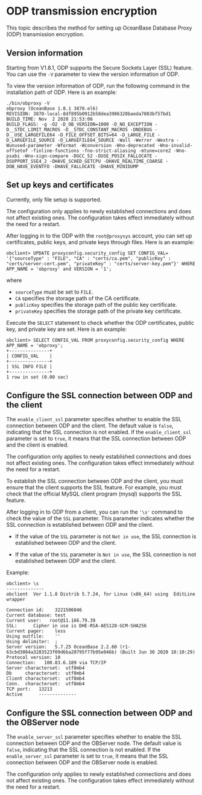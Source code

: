 # ODP transmission encryption

This topic describes the method for setting up OceanBase Database Proxy (ODP) transmission encryption.

## Version information

Starting from V1.8.1, ODP supports the Secure Sockets Layer (SSL) feature. You can use the `-V` parameter to view the version information of ODP.

To view the version information of ODP, run the following command in the installation path of ODP. Here is an example:

```shell
./bin/obproxy -V
obproxy (OceanBase 1.8.1 3870.el6)
REVISION: 3870-local-8df895b0912b58dea3986320baeda7803bf57bd1
BUILD_TIME: Nov  2 2020 21:53:06
BUILD_FLAGS: -g -O2 -D_OB_VERSION=1000 -D_NO_EXCEPTION -D__STDC_LIMIT_MACROS -D__STDC_CONSTANT_MACROS -DNDEBUG -D__USE_LARGEFILE64 -D_FILE_OFFSET_BITS=64 -D_LARGE_FILE -D_LARGEFILE_SOURCE -D_LARGEFILE64_SOURCE -Wall -Werror -Wextra -Wunused-parameter -Wformat -Wconversion -Wno-deprecated -Wno-invalid-offsetof -finline-functions -fno-strict-aliasing -mtune=core2 -Wno-psabi -Wno-sign-compare -DGCC_52 -DUSE_POSIX_FALLOCATE -DSUPPORT_SSE4_2 -DHAVE_SCHED_GETCPU -DHAVE_REALTIME_COARSE -DOB_HAVE_EVENTFD -DHAVE_FALLOCATE -DHAVE_MINIDUMP
```

## Set up keys and certificates

Currently, only file setup is supported.

The configuration only applies to newly established connections and does not affect existing ones. The configuration takes effect immediately without the need for a restart.

After logging in to the ODP with the `root@proxysys` account, you can set up certificates, public keys, and private keys through files. Here is an example:

```shell
obclient> UPDATE proxyconfig.security_config SET CONFIG_VAL= '{"sourceType" : "FILE", "CA" : "certs/ca.pem", "publicKey" : "certs/server-cert.pem", "privateKey" : "certs/server-key.pem"}' WHERE APP_NAME = 'obproxy' and VERSION = '1';
```

where
* `sourceType` must be set to `FILE`.
* `CA` specifies the storage path of the CA certificate.
* `publicKey` specifies the storage path of the public key certificate.
* `privateKey` specifies the storage path of the private key certificate.

Execute the `SELECT` statement to check whether the ODP certificates, public key, and private key are set. Here is an example:

```shell
obclient> SELECT CONFIG_VAL FROM proxyconfig.security_config WHERE APP_NAME = 'obproxy';
+---------------+
| CONFIG_VAL    |
+---------------+
| SSL INFO FILE |
+---------------+
1 row in set (0.00 sec)
```

## Configure the SSL connection between ODP and the client

The `enable_client_ssl` parameter specifies whether to enable the SSL connection between ODP and the client. The default value is `false`, indicating that the SSL connection is not enabled. If the `enable_client_ssl` parameter is set to `true`, it means that the SSL connection between ODP and the client is enabled.

The configuration only applies to newly established connections and does not affect existing ones. The configuration takes effect immediately without the need for a restart.

To establish the SSL connection between ODP and the client, you must ensure that the client supports the SSL feature. For example, you must check that the official MySQL client program (mysql) supports the SSL feature.

After logging in to ODP from a client, you can run the `'\s'` command to check the value of the `SSL` parameter. This parameter indicates whether the SSL connection is established between ODP and the client.

* If the value of the `SSL` parameter is not `Not in use`, the SSL connection is established between ODP and the client.

* If the value of the `SSL` parameter is `Not in use`, the SSL connection is not established between ODP and the client.

Example:

```shell
obclient> \s
--------------
obclient  Ver 1.1.8 Distrib 5.7.24, for Linux (x86_64) using  EditLine wrapper

Connection id:    3221506046
Current database: test
Current user:   root@11.166.79.39
SSL:      Cipher in use is DHE-RSA-AES128-GCM-SHA256
Current pager:    less
Using outfile:    ''
Using delimiter:  ;
Server version:   5.7.25 OceanBase 2.2.60 (r1-63cbd3084a3283523f09d6ba20795f77b95e046b) (Built Jun 30 2020 10:10:29)
Protocol version: 10
Connection:   100.83.6.189 via TCP/IP
Server characterset:  utf8mb4
Db     characterset:  utf8mb4
Client characterset:  utf8mb4
Conn.  characterset:  utf8mb4
TCP port:   13213
Active      --------------
```

## Configure the SSL connection between ODP and the OBServer node

The `enable_server_ssl` parameter specifies whether to enable the SSL connection between ODP and the OBServer node. The default value is `false`, indicating that the SSL connection is not enabled. If the `enable_server_ssl` parameter is set to `true`, it means that the SSL connection between ODP and the OBServer node is enabled.

The configuration only applies to newly established connections and does not affect existing ones. The configuration takes effect immediately without the need for a restart.
